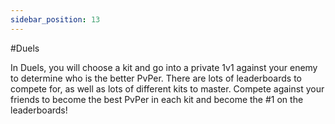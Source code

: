 ```yaml
---
sidebar_position: 13
---
```


#Duels

In Duels, you will choose a kit and go into a private 1v1 against your enemy to determine who is the better PvPer. There are lots of leaderboards to compete for, as well as lots of different kits to master. Compete against your friends to become the best PvPer in each kit and become the #1 on the leaderboards!

